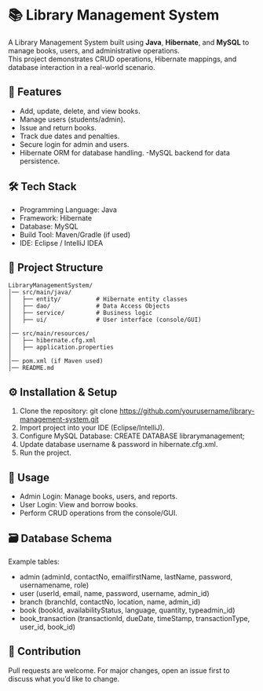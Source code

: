 # 📚 Library Management System

A Library Management System built using **Java**, **Hibernate**, and **MySQL** to manage books, users, and administrative operations.  
This project demonstrates CRUD operations, Hibernate mappings, and database interaction in a real-world scenario.

## 🚀 Features 

- Add, update, delete, and view books.
- Manage users (students/admin).
- Issue and return books.
- Track due dates and penalties.
- Secure login for admin and users.
- Hibernate ORM for database handling.
-MySQL backend for data persistence.

## 🛠️ Tech Stack

- Programming Language: Java
- Framework: Hibernate
- Database: MySQL
- Build Tool: Maven/Gradle (if used)
- IDE: Eclipse / IntelliJ IDEA

## 📂 Project Structure
```
LibraryManagementSystem/
│── src/main/java/
│   ├── entity/          # Hibernate entity classes
│   ├── dao/             # Data Access Objects
│   ├── service/         # Business logic
│   ├── ui/              # User interface (console/GUI)
│
│── src/main/resources/
│   ├── hibernate.cfg.xml
│   ├── application.properties
│
│── pom.xml (if Maven used)
│── README.md
```

## ⚙️ Installation & Setup

1. Clone the repository:
   git clone https://github.com/yourusername/library-management-system.git
2. Import project into your IDE (Eclipse/IntelliJ).
3. Configure MySQL Database:
   CREATE DATABASE librarymanagement;
4. Update database username & password in hibernate.cfg.xml.
5. Run the project.

## 📖 Usage

- Admin Login: Manage books, users, and reports.
- User Login: View and borrow books.
- Perform CRUD operations from the console/GUI.

## 🗃️ Database Schema

Example tables:
- admin (adminId, contactNo, emailfirstName, lastName, password, usernamename, role)
- user (userId, email, name, password, username, admin_id)
- branch (branchId, contactNo, location, name, admin_id)
- book (bookId, availabilityStatus, language, quantity, typeadmin_id)
- book_transaction (transactionId, dueDate, timeStamp, transactionType, user_id, book_id)

## 🤝 Contribution

Pull requests are welcome. For major changes, open an issue first to discuss what you’d like to change.




